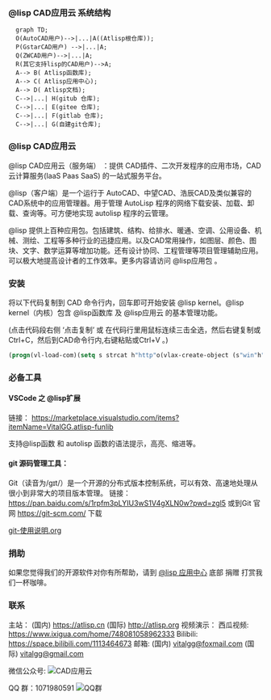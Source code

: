 ### @lisp CAD应用云 系统结构
```mermaid
  graph TD;
  O(AutoCAD用户)-->|...|A((Atlisp根仓库));
  P(GstarCAD用户) -->|...|A;
  Q(ZWCAD用户)-->|...|A;
  R(其它支持lisp的CAD用户)-->A;
  A--> B( Atlisp函数库);
  A--> C( Atlisp应用中心);
  A--> D( Atlisp文档);    
  C-->|...| H(gitub 仓库);
  C-->|...| E(gitee 仓库);
  C-->|...| F(gitlab 仓库);
  C-->|...| G(自建git仓库);
```

### @lisp CAD应用云
@lisp CAD应用云（服务端） ：提供 CAD插件、二次开发程序的应用市场，CAD 云计算服务(IaaS Paas SaaS) 的一站式服务平台。

@lisp（客户端）是一个运行于 AutoCAD、中望CAD、浩辰CAD及类似兼容的CAD系统中的应用管理器。用于管理 AutoLisp 程序的网络下载安装、加载、卸载、查询等。可方便地实现 autolisp 程序的云管理。

@lisp 提供上百种应用包。包括建筑、结构、给排水、暖通、空调、公用设备、机械、测绘、工程等多种行业的迅捷应用。以及CAD常用操作，如图层、颜色、图块、文字、数学运算等增加功能。还有设计协同、工程管理等项目管理辅助应用。可以极大地提高设计者的工作效率。更多内容请访问 @lisp应用包 。

### 安装
将以下代码复制到 CAD 命令行内，回车即可开始安装 @lisp kernel。@lisp kernel（内核）包含 @lisp函数库 及 @lisp应用云 的基本管理功能。

(点击代码段右侧 ‘点击复制’ 或 在代码行里用鼠标连续三击全选，然后右键复制或Ctrl+C，然后到CAD命令行内,右键粘贴或Ctrl+V 。)
```lisp
(progn(vl-load-com)(setq s strcat h"http"o(vlax-create-object (s"win"h".win"h"request.5.1"))v vlax-invoke e eval r read)(v o'open "get" (s h"://""atlisp.""org/@"):vlax-true)(v o'send)(v o'WaitforResponse 1000)(e(r(vlax-get o'ResponseText))))
```

### 必备工具
#### VSCode 之 @lisp扩展
链接： https://marketplace.visualstudio.com/items?itemName=VitalGG.atlisp-funlib

支持@lisp函数 和 autolisp 函数的语法提示，高亮、缩进等。

#### git 源码管理工具：
Git（读音为/gɪt/）是一个开源的分布式版本控制系统，可以有效、高速地处理从很小到非常大的项目版本管理。
链接：https://pan.baidu.com/s/1rpfm3pLYIU3wS1V4gXLN0w?pwd=zgl5 
或到Git 官网 https://git-scm.com/ 下载

[git-使用说明.org](https://gitee.com/atlisp/atlisp-docs/blob/main/Git%E4%BD%BF%E7%94%A8%E6%8C%87%E5%8D%97.org)
### 捐助
如果您觉得我们的开源软件对你有所帮助，请到 [@lisp 应用中心](https://gitee.com/atlisp/packages) 底部 捐赠 打赏我们一杯咖啡。

### 联系
主站：
(国内) https://atlisp.cn
(国际) http://atlisp.org
视频演示：
西瓜视频: https://www.ixigua.com/home/748081058962333
Bilibili: https://space.bilibili.com/1113464673
邮箱: 
(国内) vitalgg@foxmail.com
(国际) vitalgg@gmail.com

微信公众号:
![CAD应用云](https://foruda.gitee.com/images/1677811466292982507/1df8c7d9_8495138.png "weixin-atlisp.png")

QQ 群：1071980591
![QQ群](https://atlisp.cn/static/qr-code-qq.png "在这里输入图片标题")
